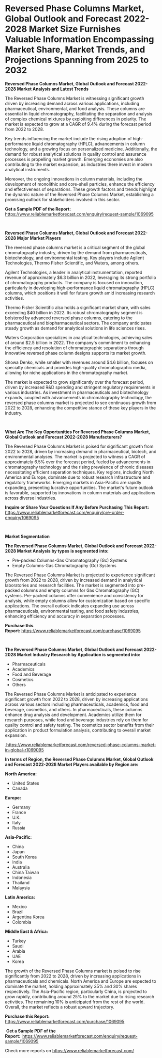 <p><h1>Reversed Phase Columns Market, Global Outlook and Forecast 2022-2028 Market Size Furnishes Valuable Information Encompassing Market Share, Market Trends, and Projections Spanning from 2025 to 2032</h1></p><p><strong>Reversed Phase Columns Market, Global Outlook and Forecast 2022-2028 Market Analysis and Latest Trends</strong></p>
<p><p>The Reversed Phase Columns Market is witnessing significant growth driven by increasing demand across various applications, including pharmaceutical, environmental, and food analysis. These columns are essential in liquid chromatography, facilitating the separation and analysis of complex chemical mixtures by exploiting differences in polarity. The market is expected to grow at a CAGR of 9.4% during the forecast period from 2022 to 2028.</p><p>Key trends influencing the market include the rising adoption of high-performance liquid chromatography (HPLC), advancements in column technology, and a growing focus on personalized medicine. Additionally, the demand for robust analytical solutions in quality control and assurance processes is propelling market growth. Emerging economies are also contributing to the market expansion, as industries there invest in modern analytical instruments.</p><p>Moreover, the ongoing innovations in column materials, including the development of monolithic and core-shell particles, enhance the efficiency and effectiveness of separations. These growth factors and trends highlight the dynamic nature of the Reversed Phase Columns Market, establishing a promising outlook for stakeholders involved in this sector.</p></p>
<p><strong>Get a Sample PDF of the Report:&nbsp;</strong> <a href="https://www.reliablemarketforecast.com/enquiry/request-sample/1069095?utm_campaign=2750&utm_medium=2&utm_source=Github&utm_content=ia&utm_term=21032025&utm_id=reversed-phase-columns-market-global-outlook-and-forecast-2022-2028">https://www.reliablemarketforecast.com/enquiry/request-sample/1069095</a></p>
<p>&nbsp;</p>
<p><strong>Reversed Phase Columns Market, Global Outlook and Forecast 2022-2028 Major Market Players</strong></p>
<p><p>The reversed phase columns market is a critical segment of the global chromatography industry, driven by the demand from pharmaceuticals, biotechnology, and environmental testing. Key players include Agilent Technologies, Thermo Fisher Scientific, and Waters, among others.</p><p>Agilent Technologies, a leader in analytical instrumentation, reported revenue of approximately $6.3 billion in 2022, leveraging its strong portfolio of chromatography products. The company is focused on innovation, particularly in developing high-performance liquid chromatography (HPLC) columns, which positions it well for future growth amid increasing research activities.</p><p>Thermo Fisher Scientific also holds a significant market share, with sales exceeding $40 billion in 2022. Its robust chromatography segment is bolstered by advanced reversed phase columns, catering to the pharmaceutical and biopharmaceutical sectors. The company anticipates steady growth as demand for analytical solutions in life sciences rises.</p><p>Waters Corporation specializes in analytical technologies, achieving sales of around $2.5 billion in 2022. The company's commitment to enhancing the efficiency and resolution of chromatographic separations through innovative reversed phase column designs supports its market growth.</p><p>Showa Denko, while smaller with revenues around $4.6 billion, focuses on specialty chemicals and provides high-quality chromatographic media, allowing for niche applications in the chromatography market.</p><p>The market is expected to grow significantly over the forecast period, driven by increased R&D spending and stringent regulatory requirements in various industries. As investment in pharmaceuticals and biotechnology expands, coupled with advancements in chromatography technology, the reversed phase columns market is projected to see continuous growth from 2022 to 2028, enhancing the competitive stance of these key players in the industry.</p></p>
<p>&nbsp;</p>
<p><strong>What Are The Key Opportunities For Reversed Phase Columns Market, Global Outlook and Forecast 2022-2028 Manufacturers?</strong></p>
<p><p>The Reversed Phase Columns Market is poised for significant growth from 2022 to 2028, driven by increasing demand in pharmaceutical, biotech, and environmental analyses. The market is projected to witness a CAGR of approximately 6.5% over the forecast period, fueled by advancements in chromatography technology and the rising prevalence of chronic diseases necessitating efficient separation techniques. Key regions, including North America and Europe, dominate due to robust research infrastructure and regulatory frameworks. Emerging markets in Asia-Pacific are rapidly expanding, presenting lucrative opportunities. The market's future outlook is favorable, supported by innovations in column materials and applications across diverse industries.</p></p>
<p><strong>Inquire or Share Your Questions If Any Before Purchasing This Report:</strong> <a href="https://www.reliablemarketforecast.com/enquiry/pre-order-enquiry/1069095?utm_campaign=2750&utm_medium=2&utm_source=Github&utm_content=ia&utm_term=21032025&utm_id=reversed-phase-columns-market-global-outlook-and-forecast-2022-2028">https://www.reliablemarketforecast.com/enquiry/pre-order-enquiry/1069095</a></p>
<p>&nbsp;</p>
<p><strong>Market Segmentation</strong></p>
<p><strong>The Reversed Phase Columns Market, Global Outlook and Forecast 2022-2028 Market Analysis by types is segmented into:</strong></p>
<p><ul><li>Pre-packed Columns-Gas Chromatography (Gc) Systems</li><li>Empty Columns-Gas Chromatography (Gc) Systems</li></ul></p>
<p><p>The Reversed Phase Columns Market is projected to experience significant growth from 2022 to 2028, driven by increased demand in analytical laboratories and research facilities. The market is segmented into pre-packed columns and empty columns for Gas Chromatography (GC) systems. Pre-packed columns offer convenience and consistency for analysis, while empty columns allow for customization based on specific applications. The overall outlook indicates expanding use across pharmaceuticals, environmental testing, and food safety industries, enhancing efficiency and accuracy in separation processes.</p></p>
<p><strong>Purchase this Report:&nbsp;</strong><a href="https://www.reliablemarketforecast.com/purchase/1069095?utm_campaign=2750&utm_medium=2&utm_source=Github&utm_content=ia&utm_term=21032025&utm_id=reversed-phase-columns-market-global-outlook-and-forecast-2022-2028">https://www.reliablemarketforecast.com/purchase/1069095</a></p>
<p>&nbsp;</p>
<p><strong>The Reversed Phase Columns Market, Global Outlook and Forecast 2022-2028 Market Industry Research by Application is segmented into:</strong></p>
<p><ul><li>Pharmaceuticals</li><li>Academics</li><li>Food and Beverage</li><li>Cosmetics</li><li>Others</li></ul></p>
<p><p>The Reversed Phase Columns Market is anticipated to experience significant growth from 2022 to 2028, driven by increasing applications across various sectors including pharmaceuticals, academics, food and beverage, cosmetics, and others. In pharmaceuticals, these columns enhance drug analysis and development. Academics utilize them for research purposes, while food and beverage industries rely on them for quality control and safety testing. The cosmetics sector benefits from their application in product formulation analysis, contributing to overall market expansion.</p></p>
<p><a href="https://www.reliablemarketforecast.com/reversed-phase-columns-market-in-global-r1069095?utm_campaign=2750&utm_medium=2&utm_source=Github&utm_content=ia&utm_term=21032025&utm_id=reversed-phase-columns-market-global-outlook-and-forecast-2022-2028">&nbsp;https://www.reliablemarketforecast.com/reversed-phase-columns-market-in-global-r1069095</a></p>
<p><strong>In terms of Region, the Reversed Phase Columns Market, Global Outlook and Forecast 2022-2028 Market Players available by Region are:</strong></p>
<p>
    <p> <strong> North America: </strong>
        <ul>
            <li>United States</li>
            <li>Canada</li>
        </ul>
        </p> 
    <p> <strong> Europe: </strong>
        <ul>
            <li>Germany</li>
            <li>France</li>
            <li>U.K.</li>
            <li>Italy</li>
            <li>Russia</li>
        </ul>
        </p> 
    <p> <strong> Asia-Pacific: </strong>
        <ul>
            <li>China</li>
            <li>Japan</li>
            <li>South Korea</li>
            <li>India</li>
            <li>Australia</li>
            <li>China Taiwan</li>
            <li>Indonesia</li>
            <li>Thailand</li>
            <li>Malaysia</li>
        </ul>
        </p> 
    <p> <strong> Latin America: </strong>
        <ul>
            <li>Mexico</li>
            <li>Brazil</li>
            <li>Argentina Korea</li>
            <li>Colombia</li>
        </ul>
        </p> 
    <p> <strong> Middle East & Africa: </strong>
        <ul>
            <li>Turkey</li>
            <li>Saudi</li>
            <li>Arabia</li>
            <li>UAE</li>
            <li>Korea</li>
        </ul>
    </p>
    </p>
<p><p>The growth of the Reversed Phase Columns market is poised to rise significantly from 2022 to 2028, driven by increasing applications in pharmaceuticals and chemicals. North America and Europe are expected to dominate the market, holding approximately 35% and 30% shares respectively. The Asia-Pacific region, particularly China, is projected to grow rapidly, contributing around 25% to the market due to rising research activities. The remaining 10% is anticipated from the rest of the world. Overall, the market reflects a robust upward trajectory.</p></p>
<p><strong>Purchase this Report: </strong><a href="https://www.reliablemarketforecast.com/purchase/1069095?utm_campaign=2750&utm_medium=2&utm_source=Github&utm_content=ia&utm_term=21032025&utm_id=reversed-phase-columns-market-global-outlook-and-forecast-2022-2028">https://www.reliablemarketforecast.com/purchase/1069095</a></p>
<p>&nbsp;<strong>Get a Sample PDF of the Report:&nbsp;&nbsp;</strong><a href="https://www.reliablemarketforecast.com/enquiry/request-sample/1069095?utm_campaign=2750&utm_medium=2&utm_source=Github&utm_content=ia&utm_term=21032025&utm_id=reversed-phase-columns-market-global-outlook-and-forecast-2022-2028">https://www.reliablemarketforecast.com/enquiry/request-sample/1069095</a></p>
<p><strong></strong></p>
<p>Check more reports on <a href="https://www.reliablemarketforecast.com/?utm_campaign=2750&utm_medium=2&utm_source=Github&utm_content=ia&utm_term=21032025&utm_id=reversed-phase-columns-market-global-outlook-and-forecast-2022-2028">https://www.reliablemarketforecast.com/</a></p>